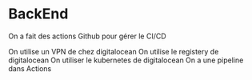 # BackEnd

On a fait des actions Github pour gérer le CI/CD

On utilise un VPN de chez digitalocean 
On utilise le registery de digitalocean
On utiliser le kubernetes de digitalocean
On a une pipeline dans Actions
